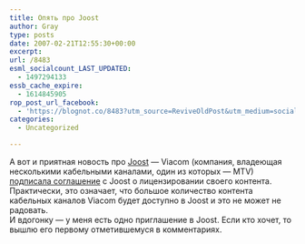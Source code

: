 ```yaml
---
title: Опять про Joost
author: Gray
type: posts
date: 2007-02-21T12:55:30+00:00
excerpt:
url: /8483
esml_socialcount_LAST_UPDATED:
  - 1497294133
essb_cache_expire:
  - 1614845905
rop_post_url_facebook:
  - 'https://blognot.co/8483?utm_source=ReviveOldPost&utm_medium=social&utm_campaign=ReviveOldPost'
categories:
  - Uncategorized

---
```








А вот и приятная новость про <a href="http://www.joost.com/" target="_blank">Joost</a> &#8212; Viacom (компания, владеющая несколькими кабельными каналами, один из которых &#8212; MTV) <a href="http://searchengineland.com/070220-092812.php" target="_blank">подписала соглашение</a> с Joost о лицензировании своего контента. Практически, это означает, что большое количество контента кабельных каналов Viacom будет доступно в Joost и это не может не радовать.  
И вдогонку &#8212; у меня есть одно приглашение в Joost. Если кто хочет, то вышлю его первому отметившемуся в комментариях.